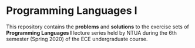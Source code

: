 # Programming Languages I

This repository contains the **problems** and **solutions** to the exercise sets of **Programming Languages I** lecture series held by NTUA during the 6th semester (Spring 2020) of the ECE undergraduate course.
